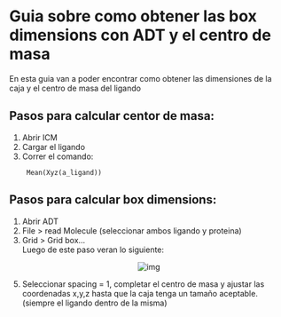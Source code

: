 # Guia sobre como obtener las box dimensions con ADT y el centro de masa
En esta guia van a poder encontrar como obtener las dimensiones de la caja y el centro de masa del ligando

## Pasos para calcular centor de masa:
1. Abrir ICM <br>
2. Cargar el ligando <br>
3. Correr el comando:
   ```
    Mean(Xyz(a_ligand))
   ```

## Pasos para calcular box dimensions:
1. Abrir ADT<br>
2. File > read Molecule (seleccionar ambos ligando y proteina)<br>
3. Grid > Grid box...<br>
Luego de este paso veran lo siguiente:<br>
<p align="center"> 
</p>
<p align="center">
    <img src="imgadt.png" alt="img" />
</p>

5. Seleccionar spacing = 1, completar el centro de masa y ajustar las coordenadas x,y,z hasta que la caja tenga un tamaño aceptable. (siempre el ligando dentro de la misma)
